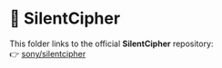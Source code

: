 # 🔗 SilentCipher

This folder links to the official **SilentCipher** repository:  
👉 [sony/silentcipher](https://github.com/sony/silentcipher)

